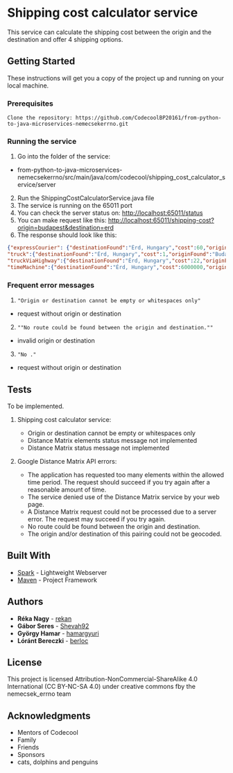 # Shipping cost calculator service

This service can calculate the shipping cost between the origin and the destination and offer 4 shipping options. 


## Getting Started

These instructions will get you a copy of the project up and running on your local machine.


### Prerequisites

```
Clone the repository: https://github.com/CodecoolBP20161/from-python-to-java-microservices-nemecsekerrno.git
```


### Running the service


1. Go into the folder of the service: 
  - from-python-to-java-microservices-nemecsekerrno/src/main/java/com/codecool/shipping_cost_calculator_service/server
2. Run the ShippingCostCalculatorService.java file
3. The service is running on the 65011 port
4. You can check the server status on: [http://localhost:65011/status](http://localhost:65011/status)
5. You can make request like this: [http://localhost:65011/shipping-cost?origin=budapest&destination=erd](http://localhost:65011/shipping-cost?origin=budapest&destination=erd)
6. The response should look like this: 
```json
{"expressCourier": {"destinationFound":"Érd, Hungary","cost":60,"originFound":"Budapest, Hungary","details":"Express courier with fixed cost and time","currency":"USD","timeInHours":48,"distanceInKm":21},
"truck":{"destinationFound":"Érd, Hungary","cost":1,"originFound":"Budapest, Hungary","details":"Standard truck avoiding highways","currency":"USD","timeInHours":0,"distanceInKm":21},
"truckViaHighway":{"destinationFound":"Érd, Hungary","cost":22,"originFound":"Budapest, Hungary","details":"Standard truck via highway","currency":"USD","timeInHours":0,"distanceInKm":19},
"timeMachine":{"destinationFound":"Érd, Hungary","cost":6000000,"originFound":"Budapest, Hungary","details":"Most advanced technology, totally safe - we promise","currency":"USD","timeInHours":1,"distanceInKm":21}}
```



### Frequent error messages

1. ```"Origin or destination cannot be empty or whitespaces only"```
 - request without origin or destination
2. ```""No route could be found between the origin and destination.""```
 - invalid origin or destination
3. ```"No ."```
 - request without origin or destination


## Tests

To be implemented.

1. Shipping cost calculator service:
    - Origin or destination cannot be empty or whitespaces only
    - Distance Matrix elements status message not implemented     
    - Distance Matrix status message not implemented
        
2. Google Distance Matrix API errors:
    - The application has requested too many elements within the allowed time period. 
        The request should succeed if you try again after a reasonable amount of time.
    - The service denied use of the Distance Matrix service by your web page.
    - A Distance Matrix request could not be processed due to a server error.
        The request may succeed if you try again.
    - No route could be found between the origin and destination.
    - The origin and/or destination of this pairing could not be geocoded.


## Built With

* [Spark](http://sparkjava.com/documentation.html) - Lightweight Webserver
* [Maven](https://maven.apache.org/) - Project Framework


## Authors

* **Réka Nagy** - [rekan](https://github.com/rekan)
* **Gábor Seres** - [Shevah92](https://github.com/Shevah92)
* **György Hamar** - [hamargyuri](https://github.com/hamargyuri)
* **Lóránt Bereczki** - [berloc](https://github.com/berloc)




## License

This project is licensed Attribution-NonCommercial-ShareAlike 4.0 International (CC BY-NC-SA 4.0) under creative commons
fby the nemecsek_errno team


## Acknowledgments

* Mentors of Codecool
* Family
* Friends
* Sponsors
* cats, dolphins and penguins